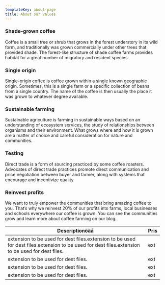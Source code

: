 ```yaml
---
templateKey: about-page
title: About our values
---
```

### Shade-grown coffee

Coffee is a small tree or shrub that grows in the forest understory in its wild form, and traditionally was grown commercially under other trees that provided shade. The forest-like structure of shade coffee farms provides habitat for a great number of migratory and resident species.

### Single origin

Single-origin coffee is coffee grown within a single known geographic origin. Sometimes, this is a single farm or a specific collection of beans from a single country. The name of the coffee is then usually the place it was grown to whatever degree available.

### Sustainable farming

Sustainable agriculture is farming in sustainable ways based on an understanding of ecosystem services, the study of relationships between organisms and their environment. What grows where and how it is grown are a matter of choice and careful consideration for nature and communities.

### Testing

Direct trade is a form of sourcing practiced by some coffee roasters. Advocates of direct trade practices promote direct communication and price negotiation between buyer and farmer, along with systems that encourage and incentivize quality.

### Reinvest profits

We want to truly empower the communities that bring amazing coffee to you. That’s why we reinvest 20% of our profits into farms, local businesses and schools everywhere our coffee is grown. You can see the communities grow and learn more about coffee farming on our blog.

| Descriptionöäå                                                                                                                                   | Pris |
| ------------------------------------------------------------------------------------------------------------------------------------------------ | ---- |
| extension to be used for dest files.extension to be used for dest files.extension to be used for dest files.extension to be used for dest files. | ext  |
| extension to be used for dest files.                                                                                                             | ext  |
| extension to be used for dest files.                                                                                                             | ext  |
| extension to be used for dest files.                                                                                                             | ext  |
